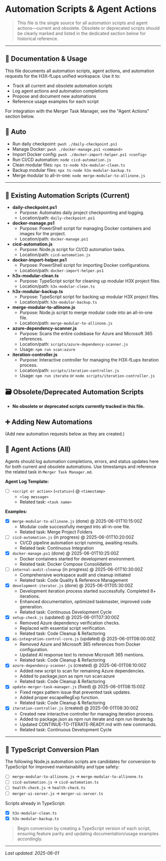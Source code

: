 # Automation Scripts & Agent Actions

> This file is the single source for all automation scripts and agent actions—current and obsolete. Obsolete or deprecated scripts should be clearly marked and listed in the dedicated section below for historical reference.

---

## 📖 Documentation & Usage

This file documents all automation scripts, agent actions, and automation requests for the H3X-fLups unified workspace. Use it to:
- Track all current and obsolete automation scripts
- Log agent actions and automation completions
- Propose and document new automations
- Reference usage examples for each script

For integration with the Merger Task Manager, see the "Agent Actions" section below.

## 🚀 Auto
- Run daily checkpoint: `pwsh ./daily-checkpoint.ps1`
- Manage Docker: `pwsh ./docker-manage.ps1 <command>`
- Import Docker config: `pwsh ./docker-import-helper.ps1 <config>`
- Run CI/CD automation: `node cicd-automation.js`
- Clean modular files: `npx ts-node h3x-modular-clean.ts`
- Backup modular files: `npx ts-node h3x-modular-backup.ts`
- Merge modular to all-in-one: `node merge-modular-to-allinone.js`

---

## 📜 Existing Automation Scripts (Current)

- **daily-checkpoint.ps1**
  - Purpose: Automates daily project checkpointing and logging.
  - Location/path: `daily-checkpoint.ps1`
- **docker-manage.ps1**
  - Purpose: PowerShell script for managing Docker containers and images for the project.
  - Location/path: `docker-manage.ps1`
- **cicd-automation.js**
  - Purpose: Node.js script for CI/CD automation tasks.
  - Location/path: `cicd-automation.js`
- **docker-import-helper.ps1**
  - Purpose: PowerShell script for importing Docker configurations.
  - Location/path: `docker-import-helper.ps1`
- **h3x-modular-clean.ts**
  - Purpose: TypeScript script for cleaning up modular H3X project files.
  - Location/path: `h3x-modular-clean.ts`
- **h3x-modular-backup.ts**
  - Purpose: TypeScript script for backing up modular H3X project files.
  - Location/path: `h3x-modular-backup.ts`
- **merge-modular-to-allinone.js**
  - Purpose: Node.js script to merge modular code into an all-in-one file.
  - Location/path: `merge-modular-to-allinone.js`
- **azure-dependency-scanner.js**
  - Purpose: Scans the entire codebase for Azure and Microsoft 365 references.
  - Location/path: `scripts/azure-dependency-scanner.js`
  - Usage: `npm run scan:azure`
- **iteration-controller.js**
  - Purpose: Interactive controller for managing the H3X-fLups iteration process.
  - Location/path: `scripts/iteration-controller.js`
  - Usage: `npm run iterate` or `node scripts/iteration-controller.js`

## 🗃️ Obsolete/Deprecated Automation Scripts

- **No obsolete or deprecated scripts currently tracked in this file.**

## ➕ Adding New Automations

(Add new automation requests below as they are created.)

## 🤖 Agent Actions (All)

Agents should log automation completions, errors, and status updates here for both current and obsolete automations. Use timestamps and reference the related task in `Merger Task Manager.md`.

**Agent Log Template:**
- [ ] `<script or action>` (`<status>`) @ `<timestamp>`
  - `<log message>`
  - Related task: `<task name>`

**Examples:**
- [x] `merge-modular-to-allinone.js` (done) @ 2025-06-01T10:15:00Z
  - Modular code successfully merged into all-in-one file.
  - Related task: Merge Project Folders
- [ ] `cicd-automation.js` (in progress) @ 2025-06-01T10:20:00Z
  - CI/CD pipeline automation script running, awaiting results.
  - Related task: Continuous Integration
- [x] `docker-manage.ps1` (done) @ 2025-06-01T10:25:00Z
  - Docker containers started for development environment.
  - Related task: Docker Compose Consolidation
- [ ] `internal-audit-cleanup` (in progress) @ 2025-06-01T10:30:00Z
  - Comprehensive workspace audit and cleanup initiated
  - Related task: Code Quality & Reference Management
- [x] `development-iterator.js` (done) @ 2025-06-01T05:30:00Z
  - Development iteration process started successfully. Completed 8+ iterations.
  - Enhanced documentation, optimized taskmaster, improved code generation.
  - Related task: Continuous Development Cycle
- [x] `setup-check.js` (updated) @ 2025-06-01T07:30:00Z
  - Removed Azure dependency verification checks.
  - Replaced with essential script verification.
  - Related task: Code Cleanup & Refactoring
- [x] `ai-integration-control-core.js` (updated) @ 2025-06-01T08:00:00Z
  - Removed Azure and Microsoft 365 references from Docker configuration.
  - Updated AI response text to remove Microsoft 365 mentions.
  - Related task: Code Cleanup & Refactoring
- [x] `azure-dependency-scanner.js` (created) @ 2025-06-01T08:10:00Z
  - Added new script to scan for remaining Azure dependencies.
  - Added to package.json as npm run scan:azure
  - Related task: Code Cleanup & Refactoring
- [x] `update-merger-task-manager.js` (fixed) @ 2025-06-01T08:15:00Z
  - Fixed regex pattern issue that prevented task updates.
  - Added proper escapeRegExp function.
  - Related task: Code Cleanup & Refactoring
- [x] `iteration-controller.js` (created) @ 2025-06-01T08:30:00Z
  - Created new interactive controller for managing iteration process.
  - Added to package.json as npm run iterate and npm run iterate:bg.
  - Updated CONTINUE-TO-ITERATE-READY.md with new commands.
  - Related task: Continuous Development Cycle

---

## 🔄 TypeScript Conversion Plan

The following Node.js automation scripts are candidates for conversion to TypeScript for improved maintainability and type safety:

- [ ] `merge-modular-to-allinone.js` → `merge-modular-to-allinone.ts`
- [ ] `cicd-automation.js` → `cicd-automation.ts`
- [ ] `health-check.js` → `health-check.ts`
- [ ] `merger-ui-server.js` → `merger-ui-server.ts`

Scripts already in TypeScript:
- [x] `h3x-modular-clean.ts`
- [x] `h3x-modular-backup.ts`

> Begin conversion by creating a TypeScript version of each script, ensuring feature parity and updating documentation/usage examples accordingly.

---

_Last updated: 2025-06-01_
